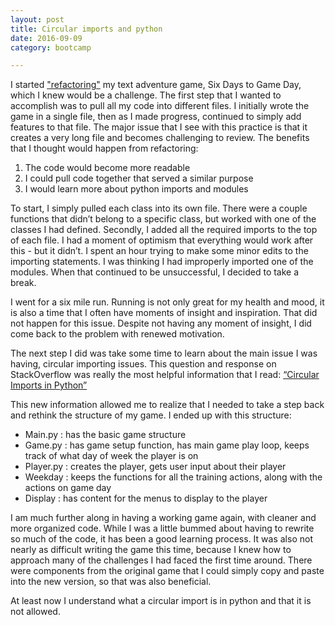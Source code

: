 ```yaml
---
layout: post
title: Circular imports and python
date: 2016-09-09
category: bootcamp

---
```

I started ["refactoring"][refactoring] my text adventure game, Six Days to Game Day, which I knew would be a challenge. The first step that I wanted to accomplish was to pull all my code into different files. I initially wrote the game in a single file, then as I made progress, continued to simply add features to that file. The major issue that I see with this practice is that it creates a very long file and becomes challenging to review. The benefits that I thought would happen from refactoring: 

1. The code would become more readable
2. I could pull code together that served a similar purpose
3. I would learn more about python imports and modules

To start, I simply pulled each class into its own file. There were a couple functions that didn’t belong to a specific class, but worked with one of the classes I had defined. Secondly, I added all the required imports to the top of each file. I had a moment of optimism that everything would work after this - but it didn’t. I spent an hour trying to make some minor edits to the importing statements. I was thinking I had improperly imported one of the modules. When that continued to be unsuccessful, I decided to take a break. 

I went for a six mile run. Running is not only great for my health and mood, it is also a time that I often have moments of insight and inspiration. That did not happen for this issue. Despite not having any moment of insight, I did come back to the problem with renewed motivation. 

The next step I did was take some time to learn about the main issue I was having, circular importing issues. This question and response on StackOverflow was really the most helpful information that I read: [“Circular Imports in Python”][circular-imports]

This new information allowed me to realize that I needed to take a step back and rethink the structure of my game. I ended up with this structure: 

- Main.py : has the basic game structure
- Game.py : has game setup function, has main game play loop, keeps track of what day of week the player is on
- Player.py : creates the player, gets user input about their player
- Weekday : keeps the functions for all the training actions, along with the actions on game day
- Display : has content for the menus to display to the player

I am much further along in having a working game again, with cleaner and more organized code. While I was a little bummed about having to rewrite so much of the code, it has been a good learning process. It was also not nearly as difficult writing the game this time, because I knew how to approach many of the challenges I had faced the first time around. There were components from the original game that I could simply copy and paste into the new version, so that was also beneficial. 

At least now I understand what a circular import is in python and that it is not allowed.  


[refactoring]: https://en.wikipedia.org/wiki/Code_refactoring
[circular-imports]: http://stackoverflow.com/questions/9252543/importerror-cannot-import-name-x






